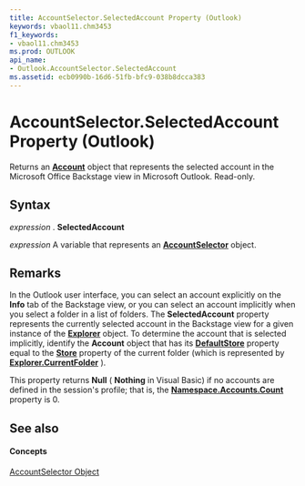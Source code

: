 ```yaml
---
title: AccountSelector.SelectedAccount Property (Outlook)
keywords: vbaol11.chm3453
f1_keywords:
- vbaol11.chm3453
ms.prod: OUTLOOK
api_name:
- Outlook.AccountSelector.SelectedAccount
ms.assetid: ecb0990b-16d6-51fb-bfc9-038b8dcca383
---
```



# AccountSelector.SelectedAccount Property (Outlook)

Returns an  **[Account](account-object-outlook.md)** object that represents the selected account in the Microsoft Office Backstage view in Microsoft Outlook. Read-only.


## Syntax

 _expression_ . **SelectedAccount**

 _expression_ A variable that represents an **[AccountSelector](accountselector-object-outlook.md)** object.


## Remarks

In the Outlook user interface, you can select an account explicitly on the  **Info** tab of the Backstage view, or you can select an account implicitly when you select a folder in a list of folders. The **SelectedAccount** property represents the currently selected account in the Backstage view for a given instance of the **[Explorer](explorer-object-outlook.md)** object. To determine the account that is selected implicitly, identify the **Account** object that has its **[DefaultStore](namespace-defaultstore-property-outlook.md)** property equal to the **[Store](folder-store-property-outlook.md)** property of the current folder (which is represented by **[Explorer.CurrentFolder](explorer-currentfolder-property-outlook.md)** ).

This property returns  **Null** ( **Nothing** in Visual Basic) if no accounts are defined in the session's profile; that is, the **[Namespace.Accounts.Count](accounts-count-property-outlook.md)** property is 0.


## See also


#### Concepts


[AccountSelector Object](accountselector-object-outlook.md)

